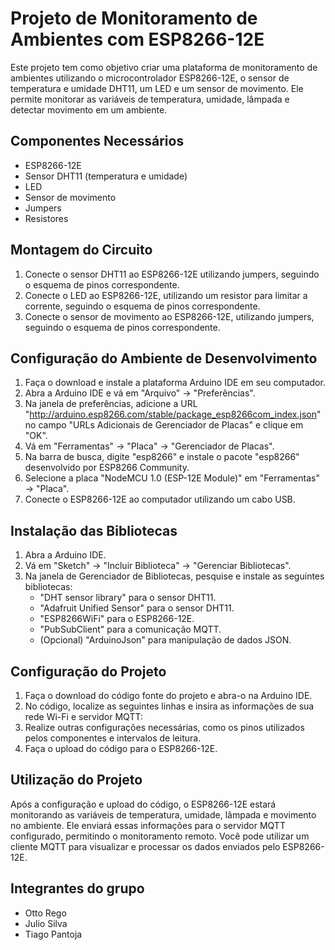 # Projeto de Monitoramento de Ambientes com ESP8266-12E

Este projeto tem como objetivo criar uma plataforma de monitoramento de ambientes utilizando o microcontrolador ESP8266-12E, o sensor de temperatura e umidade DHT11, um LED e um sensor de movimento. Ele permite monitorar as variáveis de temperatura, umidade, lâmpada e detectar movimento em um ambiente.

## Componentes Necessários
- ESP8266-12E
- Sensor DHT11 (temperatura e umidade)
- LED
- Sensor de movimento
- Jumpers
- Resistores

## Montagem do Circuito
1. Conecte o sensor DHT11 ao ESP8266-12E utilizando jumpers, seguindo o esquema de pinos correspondente.
2. Conecte o LED ao ESP8266-12E, utilizando um resistor para limitar a corrente, seguindo o esquema de pinos correspondente.
3. Conecte o sensor de movimento ao ESP8266-12E, utilizando jumpers, seguindo o esquema de pinos correspondente.

## Configuração do Ambiente de Desenvolvimento
1. Faça o download e instale a plataforma Arduino IDE em seu computador.
2. Abra a Arduino IDE e vá em "Arquivo" -> "Preferências".
3. Na janela de preferências, adicione a URL "http://arduino.esp8266.com/stable/package_esp8266com_index.json" no campo "URLs Adicionais de Gerenciador de Placas" e clique em "OK".
4. Vá em "Ferramentas" -> "Placa" -> "Gerenciador de Placas".
5. Na barra de busca, digite "esp8266" e instale o pacote "esp8266" desenvolvido por ESP8266 Community.
6. Selecione a placa "NodeMCU 1.0 (ESP-12E Module)" em "Ferramentas" -> "Placa".
7. Conecte o ESP8266-12E ao computador utilizando um cabo USB.

## Instalação das Bibliotecas
1. Abra a Arduino IDE.
2. Vá em "Sketch" -> "Incluir Biblioteca" -> "Gerenciar Bibliotecas".
3. Na janela de Gerenciador de Bibliotecas, pesquise e instale as seguintes bibliotecas:
   - "DHT sensor library" para o sensor DHT11.
   - "Adafruit Unified Sensor" para o sensor DHT11.
   - "ESP8266WiFi" para o ESP8266-12E.
   - "PubSubClient" para a comunicação MQTT.
   - (Opcional) "ArduinoJson" para manipulação de dados JSON.

## Configuração do Projeto
1. Faça o download do código fonte do projeto e abra-o na Arduino IDE.
2. No código, localize as seguintes linhas e insira as informações de sua rede Wi-Fi e servidor MQTT:
3. Realize outras configurações necessárias, como os pinos utilizados pelos componentes e intervalos de leitura.
4. Faça o upload do código para o ESP8266-12E.

## Utilização do Projeto
Após a configuração e upload do código, o ESP8266-12E estará monitorando as variáveis de temperatura, umidade, lâmpada e movimento no ambiente. Ele enviará essas informações para o servidor MQTT configurado, permitindo o monitoramento remoto. Você pode utilizar um cliente MQTT para visualizar e processar os dados enviados pelo ESP8266-12E.

## Integrantes do grupo
- Otto Rego
- Julio Silva
- Tiago Pantoja
